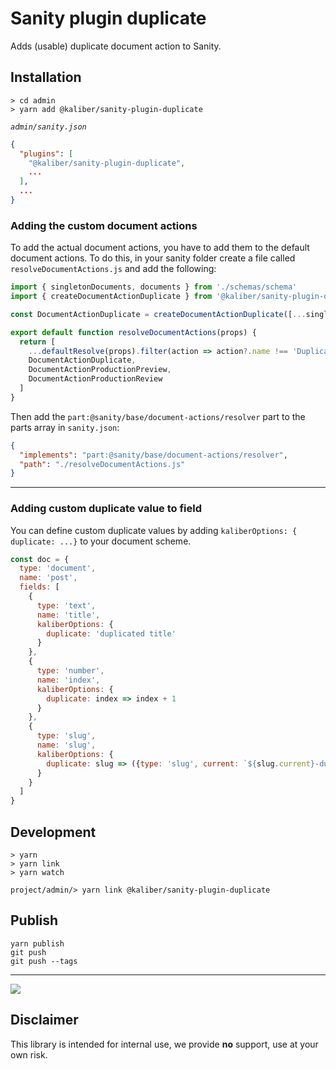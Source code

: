 # Sanity plugin duplicate
Adds (usable) duplicate document action to Sanity.

## Installation

```
> cd admin
> yarn add @kaliber/sanity-plugin-duplicate
```

_`admin/sanity.json`_

```json
{
  "plugins": [
    "@kaliber/sanity-plugin-duplicate",
    ...
  ],
  ...
}
```

### Adding the custom document actions

To add the actual document actions, you have to add them to the default document actions. To do this, in your sanity folder create a file called `resolveDocumentActions.js` and add the following:

```js
import { singletonDocuments, documents } from './schemas/schema'
import { createDocumentActionDuplicate } from '@kaliber/sanity-plugin-duplicate'

const DocumentActionDuplicate = createDocumentActionDuplicate([...singletonDocuments, ...documents])

export default function resolveDocumentActions(props) {
  return [
    ...defaultResolve(props).filter(action => action?.name !== 'DuplicateAction'),
    DocumentActionDuplicate,
    DocumentActionProductionPreview,
    DocumentActionProductionReview
  ]
}

```

Then add the `part:@sanity/base/document-actions/resolver` part to the parts array in `sanity.json`:

```json
{
  "implements": "part:@sanity/base/document-actions/resolver",
  "path": "./resolveDocumentActions.js"
}
```

---

### Adding custom duplicate value to field

You can define custom duplicate values by adding `kaliberOptions: { duplicate: ...}` to your document scheme.

```js
const doc = {
  type: 'document',
  name: 'post',
  fields: [
    {
      type: 'text',
      name: 'title',
      kaliberOptions: {
        duplicate: 'duplicated title'
      }
    },
    {
      type: 'number',
      name: 'index',
      kaliberOptions: {
        duplicate: index => index + 1
      }
    },
    {
      type: 'slug',
      name: 'slug',
      kaliberOptions: {
        duplicate: slug => ({type: 'slug', current: `${slug.current}-duplicate`})
      }
    }
  ]
}
```

## Development

```
> yarn
> yarn link
> yarn watch
```

```
project/admin/> yarn link @kaliber/sanity-plugin-duplicate
```

## Publish

```
yarn publish
git push
git push --tags
```

---

![](https://media.giphy.com/media/3oriOfWPE8r5YeK3lK/giphy.gif)

## Disclaimer
This library is intended for internal use, we provide __no__ support, use at your own risk.
